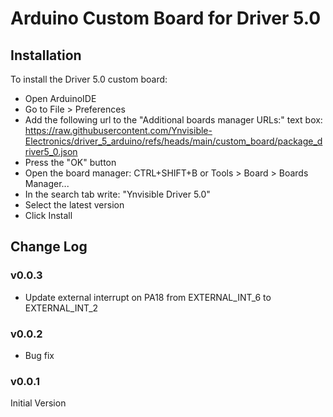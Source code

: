 # Arduino Custom Board for Driver 5.0

## Installation

To install the Driver 5.0 custom board:

- Open ArduinoIDE
- Go to File > Preferences
- Add the following url to the "Additional boards manager URLs:" text box: https://raw.githubusercontent.com/Ynvisible-Electronics/driver_5_arduino/refs/heads/main/custom_board/package_driver5_0.json
- Press the "OK" button
- Open the board manager: CTRL+SHIFT+B or Tools > Board > Boards Manager...
- In the search tab write: "Ynvisible Driver 5.0"
- Select the latest version
- Click Install


## Change Log

### v0.0.3

- Update external interrupt on PA18 from EXTERNAL_INT_6 to EXTERNAL_INT_2

### v0.0.2

- Bug fix

### v0.0.1

Initial Version
